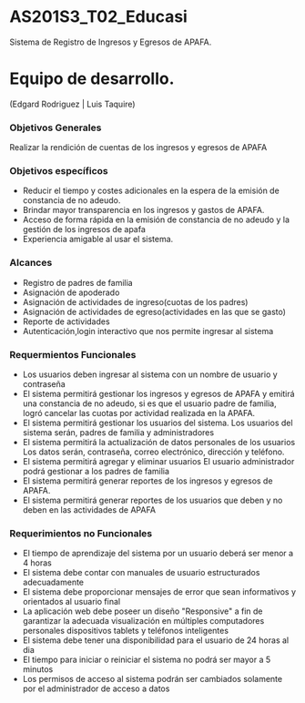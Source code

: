 # AS201S3_T02_Educasi
Sistema de Registro de Ingresos y Egresos de APAFA.

# Equipo de desarrollo.
(Edgard Rodriguez | Luis Taquire)

### Objetivos Generales
Realizar la rendición de cuentas de los ingresos y egresos de APAFA 

### Objetivos específicos
* Reducir el tiempo y costes adicionales en la espera de la emisión de constancia de no adeudo.
* Brindar mayor transparencia en los ingresos y gastos de APAFA. 
* Acceso de forma rápida en la emisión de constancia de no adeudo y la gestión de los ingresos de apafa 
* Experiencia amigable al usar el sistema. 

### Alcances
* Registro de padres de familia
* Asignación de apoderado
* Asignación de actividades de ingreso(cuotas de los padres)
* Asignación de actividades de egreso(actividades en las que se gasto)
* Reporte de actividades
* Autenticación,login interactivo que nos permite ingresar al sistema


### Requermientos Funcionales
* Los usuarios deben ingresar al sistema con un nombre de usuario y contraseña 
* El sistema permitirá gestionar los ingresos y egresos de APAFA y emitirá una constancia de no adeudo, si es que el usuario padre de familia, logró cancelar las cuotas por actividad realizada en la APAFA. 
* El sistema permitirá gestionar los usuarios del sistema. Los usuarios del sistema serán, padres de familia y administradores
* El sistema permitirá la actualización de datos personales de los usuarios Los datos serán, contraseña, correo electrónico, dirección y teléfono. 
* El sistema permitirá agregar y eliminar usuarios El usuario administrador podrá gestionar a los padres de familia
* El sistema permitirá generar reportes de los ingresos y egresos de APAFA. 
* El sistema permitirá generar reportes de los usuarios que deben y no deben en las actividades de APAFA 


### Requerimientos no Funcionales
* El tiempo de aprendizaje del sistema por un usuario deberá ser menor a 4 horas 
* El sistema debe contar con manuales de usuario estructurados adecuadamente 
* El sistema debe proporcionar mensajes de error que sean informativos y orientados al usuario final 
* La aplicación web debe poseer un diseño "Responsive" a fin de garantizar la adecuada visualización en múltiples computadores personales dispositivos tablets y teléfonos inteligentes 
* El sistema debe tener una disponibilidad para el usuario de 24 horas al dia 
* El tiempo para iniciar o reiniciar el sistema no podrá ser mayor a 5 minutos 
* Los permisos de acceso al sistema podrán ser cambiados solamente por el administrador de acceso a datos 

